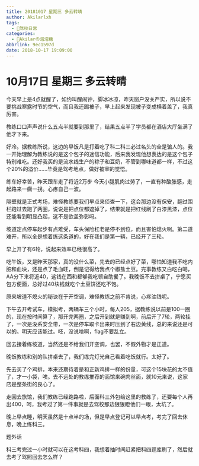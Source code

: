```yaml
---
title: 20181017 星期三 多云转晴
author: Akilarlxh
tags:
  - 🚗驾校日常
categories:
  - 🍬Akilarの泡泡糖
abbrlink: 9ec1597d
date: 2018-10-17 19:09:00
---
```

# 10月17日 星期三 多云转晴

今天早上是4点就醒了，如约叫醒闹钟，脚冰冰凉，昨天窗户没关严实，所以说不要挑战寒露时节的空气，而且我还踢被子，早上起来发现被子变成横着盖了，我真厉害。

教练口口声声说什么五点半就要到那里了，结果五点半了学员都在酒店大厅坐满了他才下来。

好冷。据教练所说，这边的早饭凡是打着吃了科二科三必过名头的全是骗人的。我一开始理解为教练说的是这个包子的迷信功能，后来我发现他想表达的是这个包子特别难吃。还好我买的是流水线生产的粽子和豆奶，不管到哪味道都一样，不过这个20%的溢价……毕竟是驾考地点，做好被宰的觉悟。

练车好幸苦，昨天跟车走了将近2万步 今天小腿肌肉过劳了，一直有种酸胀感，走起路来一瘸一拐。心疼自己一波。

隔壁就是正式考场，难怪教练要我们早点来侦查一下，这会那边没有保安，翻过围栏跑过去跑了两圈，说说是把点位都遮掉了，结果就是把红线刷了白漆黑漆，点位还能看到明显凸起，这不是欲盖弥彰吗。

坡道定点停车起步有点难受，车头保险杠老是停不到位，而且害怕熄火啊。第二道难开，所以全是想着练这条道的，好在我们是第一辆，已经开了三轮。

早上开了有6轮，说起来效率已经很高了。

吃午饭，又是昨天那家，真的没什么菜，先去的已经点好了菜，哪怕知道我不吃内脏和血块，还是点了毛血旺，倒是记得给我点个椒盐土豆。完事教练又白吃白喝，AA分下来将近40，这钱在西和都够我吃顿自助餐了。我晚饭不去拼桌了，宁愿买包方便面，总好过40块钱就吃个土豆饼还吃不饱。

原来坡道不熄火的秘诀在于开空调，难怪教练之前不肯说，心疼油钱呢。

下午去开考试车，模拟考，两辆车三个小时，每人205，据教练说以前是100一圈的，现在按时间算了，那开完两圈，之后开到就是赚到啊，前后开了7轮，两轮挂了，一次是没系安全带，一次是停车取卡出来时压到了右边黄线，总的来说还是可以的。明天应该能过。呸，没说啥啊，flag不要乱立。

回去接着练坡道，当然还是不给我们开空调，也罢，不假外物才是正道。

晚饭教练和别的队拼桌去了，我们练完灯光自己看着吃饭就行。太好了。

先去买了个鸡排，本来还期待着是和正新鸡排一样的份量，可这个15块花的太不值了，才一小袋，唉。去不远处的教练推荐的面馆来碗肉丝面，就10元来说，这家店是整条街的良心了。

走回去旅馆，我们教练已经跑路啦，后面科三外包给这里的教练了，还要每个人再出400，呵，我考过了第一件事就是去驾校那边狠狠瞪他们一眼，太坑了。

晚上早点睡，明天虽然是十点半的场，但是早点登记可以早点考，考完了回去休息，晚上练科三。

题外话

科三考完过一小时就可以在这考科四，我想着抽时间赶紧把科四题库刷了，然后就去考了驾照回去怎么样？





